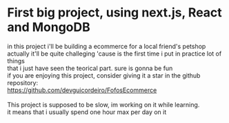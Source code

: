 # First big project, using next.js, React and MongoDB </br>
in this project i'll be building a ecommerce for a local friend's petshop </br>
actually it'll be quite challeging 'cause is the first time i put in practice lot of things</br>
that i just have seen the teorical part. sure is gonna be fun</br>
if you are enjoying this project, consider giving it a star in the github repository:</br>
https://github.com/devguicordeiro/FofosEcommerce
</br>
</br>
This project is supposed to be slow, im working on it while learning. </br>
it means that i usually spend one hour max per day on it 
